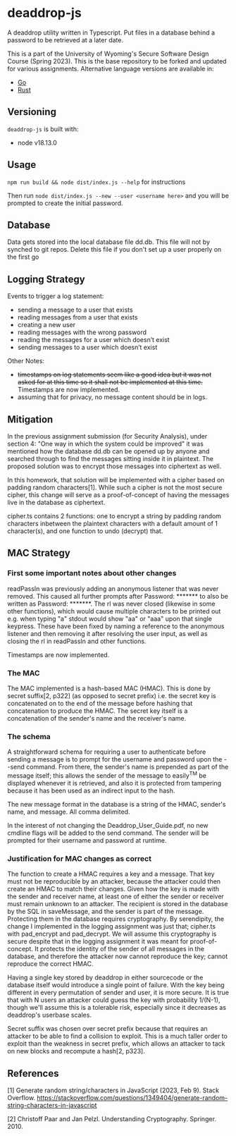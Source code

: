 #  deaddrop-js

A deaddrop utility written in Typescript. Put files in a database behind a password to be retrieved at a later date.

This is a part of the University of Wyoming's Secure Software Design Course (Spring 2023). This is the base repository to be forked and updated for various assignments. Alternative language versions are available in:
- [Go](https://github.com/andey-robins/deaddrop-go)
- [Rust](https://github.com/andey-robins/deaddrop-rs)

## Versioning

`deaddrop-js` is built with:
- node v18.13.0

## Usage

`npm run build && node dist/index.js --help` for instructions

Then run `node dist/index.js --new --user <username here>` and you will be prompted to create the initial password.

## Database

Data gets stored into the local database file dd.db. This file will not by synched to git repos. Delete this file if you don't set up a user properly on the first go

## Logging Strategy

Events to trigger a log statement:
- sending a message to a user that exists
- reading messages from a user that exists
- creating a new user
- reading messages with the wrong password
- reading the messages for a user which doesn’t exist
- sending messages to a user which doesn’t exist

Other Notes:
- ~~timestamps on log statements seem like a good idea but it was not asked for at this time so it shall not be implemented
at this time.~~ Timestamps are now implemented.
- assuming that for privacy, no message content should be in logs.

## Mitigation

In the previous assignment submission (for Security Analysis), under section 4: "One way in which the system could
be improved" it was
mentioned how the database dd.db can be opened up by anyone and searched through to find the messages sitting inside it in
plaintext. The proposed solution was to encrypt those messages into ciphertext as well.

In this homework, that solution will
be implemented with a cipher based on padding random characters[1]. While such a cipher is not the most secure cipher,
this change will serve as a proof-of-concept of having the messages live in the database as ciphertext.

cipher.ts contains 2 functions: one to encrypt a string by padding random characters inbetween the plaintext characters
with a default amount of 1 character(s),
and one function to undo (decrypt) that.

## MAC Strategy

### First some important notes about other changes

readPassIn was previously adding an anonymous listener that was never removed. This caused all further prompts after
Password: \*\*\*\*\*\*\* to also be written as Password: \*\*\*\*\*\*\*. The rl was never closed (likewise in some other
functions), which would cause multiple characters to be printed out e.g. when typing "a" stdout would show "aa" or "aaa"
upon that single keypress. These have been fixed by naming a reference to the anonymous listener and then removing it after
resolving the user input, as well as closing the rl in readPassIn and other functions.

Timestamps are now implemented.

### The MAC

The MAC implemented is a hash-based MAC (HMAC). This is done by secret suffix[2, p322] (as opposed to secret prefix) i.e. the
secret key is concatenated on to the end of the message before hashing that concatenation to produce the HMAC. The secret key
itself is a concatenation of the sender's name and the receiver's name.

### The schema

A straightforward schema for requiring a user to authenticate before sending a message is to prompt for the username and
password upon the --send command. From there, the sender's name is prepended as part
of the message itself; this allows the sender of the message to easily<sup>TM</sup> be displayed whenever it is retrieved,
and also it is
protected from tampering because it has been used as an indirect input to the hash.

The new message format in the database is a string of the HMAC, sender's name, and message. All comma delimited.

In the interest of not changing the Deaddrop_User_Guide.pdf, no new cmdline flags will be added to the send command. The
sender will be prompted for their username and password at runtime.

### Justification for MAC changes as correct

The function to create a HMAC requires a key and a message.
That key must not be reproducible by an attacker, because the attacker could then create an HMAC to match their changes.
Given how the key is made with the sender and receiver name,
at least one of either the sender or receiver must remain unknown to an attacker. The recipient is stored in the
database by the SQL in saveMessage, and the sender is part of the message. Protecting them
in the database requires cryptography. By serendipity, the change I implemented in the logging assignment was just that;
cipher.ts with pad_encrypt and pad_decrypt. We will assume this cryptography is secure despite that in the logging
assignment it was meant for proof-of-concept. It protects the identity of the sender of all messages in the database, and
therefore the attacker now cannot reproduce the key; cannot reproduce the correct HMAC.

Having a single key stored by deaddrop in either sourcecode or the database itself would introduce a single point of failure.
With the key being different in every permutation of sender and user, it is more secure.
It is true that with N users an attacker could guess the key with probability 1/(N-1), though we'll assume this is a
tolerable risk, especially since it decreases as deaddrop's userbase scales.

Secret suffix was chosen over secret prefix because that requires an attacker to be able to find a collision to exploit.
This is a
much taller order to exploit than the weakness in secret prefix, which allows an attacker to tack on new blocks and recompute
a hash[2, p323].


## References

[1] Generate random string/characters in JavaScript (2023, Feb 9). Stack Overflow.
https://stackoverflow.com/questions/1349404/generate-random-string-characters-in-javascript

[2] Christoff Paar and Jan Pelzl. Understanding Cryptography. Springer. 2010.
